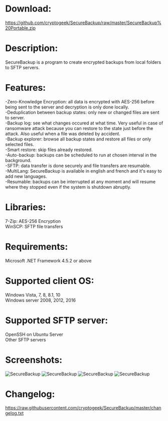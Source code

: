 # Download:
https://github.com/cryptogeek/SecureBackup/raw/master/SecureBackup%20Portable.zip

# Description:
SecureBackup is a program to create encrypted backups from local folders to SFTP servers.

# Features:
-Zero-Knowledge Encryption: all data is encrypted with AES-256 before being sent to the server and decryption is only done locally.  
-Deduplication between backup states: only new or changed files are sent to server.  
-Backup log: see what changes occured at what time. Very useful in case of ransomware attack because you can restore to the state just before the attack. Also useful when a file was deleted by accident.  
-Backup explorer: browse all backup states and restore all files or only selected files.  
-Smart restore: skip files already restored.  
-Auto-backup: backups can be scheduled to run at chosen interval in the background.  
-SFTP: data transfer is done securely and file transfers are resumable.  
-MultiLang: SecureBackup is available in english and french and it's easy to add new languages.  
-Resumable: backups can be interrupted at any moment and will resume where they stopped even if the system is shutdown abruptly.  

# Libraries:
7-Zip: AES-256 Encryption  
WinSCP: SFTP file transfers  

# Requirements:
Microsoft .NET Framework 4.5.2 or above

# Supported client OS: 
Windows Vista, 7, 8, 8.1, 10  
Windows server 2008, 2012, 2016

# Supported SFTP server: 
OpenSSH on Ubuntu Server  
Other SFTP servers

# Screenshots:
![SecureBackup](https://raw.githubusercontent.com/cryptogeek/SecureBackup/master/Screenshots/Main.PNG)
![SecureBackup](https://raw.githubusercontent.com/cryptogeek/SecureBackup/master/Screenshots/Backup.png)
![SecureBackup](https://raw.githubusercontent.com/cryptogeek/SecureBackup/master/Screenshots/Backup%20settings.PNG)
![SecureBackup](https://raw.githubusercontent.com/cryptogeek/SecureBackup/master/Screenshots/Restore%20backup.png)

# Changelog:
https://raw.githubusercontent.com/cryptogeek/SecureBackup/master/changelog.txt
